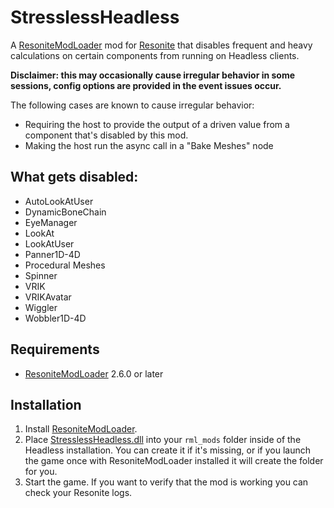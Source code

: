 # StresslessHeadless

A [ResoniteModLoader](https://github.com/resonite-modding-group/ResoniteModLoader) mod for [Resonite](https://resonite.com/) that disables frequent and heavy calculations on certain components from running on Headless clients. 

**Disclaimer: this may occasionally cause irregular behavior in some sessions, config options are provided in the event issues occur.**

The following cases are known to cause irregular behavior:
- Requiring the host to provide the output of a driven value from a component that's disabled by this mod.
- Making the host run the async call in a "Bake Meshes" node


## What gets disabled:

- AutoLookAtUser
- DynamicBoneChain
- EyeManager
- LookAt
- LookAtUser
- Panner1D-4D
- Procedural Meshes
- Spinner
- VRIK
- VRIKAvatar
- Wiggler
- Wobbler1D-4D

## Requirements
- [ResoniteModLoader](https://github.com/resonite-modding-group/ResoniteModLoader) 2.6.0 or later

## Installation
1. Install [ResoniteModLoader](https://github.com/resonite-modding-group/ResoniteModLoader).
2. Place [StresslessHeadless.dll](https://github.com/Raidriar796/StresslessHeadless/releases/latest/download/StresslessHeadless.dll) into your `rml_mods` folder inside of the Headless installation. You can create it if it's missing, or if you launch the game once with ResoniteModLoader installed it will create the folder for you.
3. Start the game. If you want to verify that the mod is working you can check your Resonite logs.

